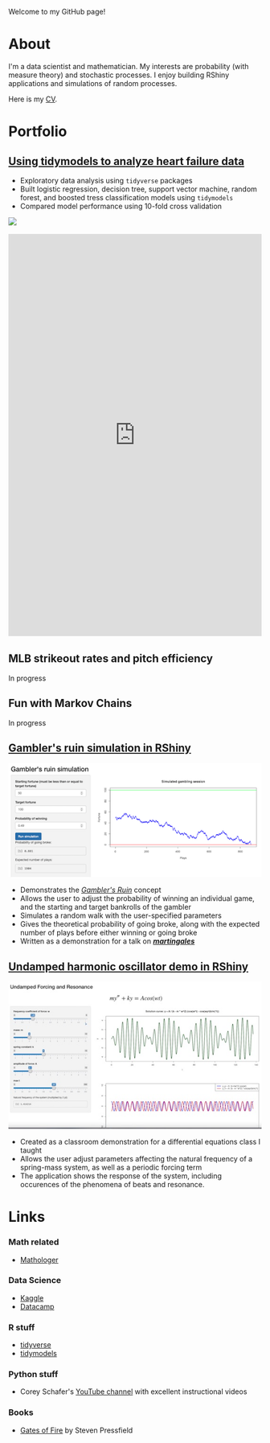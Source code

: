 Welcome to my GitHub page!

# About

I'm a data scientist and mathematician.  My interests are probability (with measure theory) and stochastic processes.  I enjoy building RShiny applications and simulations of random processes.

Here is my [CV](https://docs.google.com/viewer?url=https://github.com/bobwooster/my_cv/raw/main/resume_wooster.pdf).

# Portfolio

## [Using tidymodels to analyze heart failure data](https://www.kaggle.com/bobwooster3/analyzing-heart-failure-data-with-the-tidyverse)

* Exploratory data analysis using `tidyverse` packages
* Built logistic regression, decision tree, support vector machine, random forest, and boosted tress classification models using `tidymodels`
* Compared model performance using 10-fold cross validation

![](https://www.kaggleusercontent.com/kf/71849788/eyJhbGciOiJkaXIiLCJlbmMiOiJBMTI4Q0JDLUhTMjU2In0..tl5VwSiGWCZQfxk_-pY-Eg.n7OHRDly_88suQrbScRA8rVSXpM3k0By_Y9k_T-8lPlgukIXfFrOuol5mKcakW3-Ai0XXTqTkmd5OucA8rochQ9W3fD1SjswVxvzYJZaaJY9bfdAxA0VR7cjBjAyxi7zap4AU3vbNbmdmZBoykc5V7k4W8Wk1_7dNE7IvWJyZb01HxQj2k74Kxo4GypKw9Pxh20h_7DQbytKM9xs-wbzN2UiBi60CKtr6yTZGTaT1K5GWYEGncMOOXPHH9Olfgf0XXNU4J8llIYxsk5NHEeQ1TZauVWmyXy7oCluKe_kf5aD5GCMXQ9wqxnQbOv0PNwJD0qqzw19koW5IlkPZ3_or1KPbUlBMKjwZJ5FlKGg1-Tt0xbYy3hyXNeuCqSy9i-cyDulNMtZkXVM6mkDuSwLTmRNUbG_W8pbA5exDH40cxqeAYaiP0PS9WKSq0JY97QH6UyOpMwEb01KypIwGkDmocvZ7mJApNC-8_4X1nXJj_UNjqxcd1e1ukO3XphJX2ItAFxRQH4kMMwuWX6VFOoAYJbjAwDy0ZS_xpqWrpBXmGvT6Jx8krsplM-03g9r7eoFpjoqTZZVMg1GWFH_ZRoUfSr8skkKHOt4kQDjXqfsh3BndFYxucSVWi21ER1fAw6cPrQf_bPEa0qtzyBv-Nv5UuOMMQyXXeNTBQ41_uvGdcMMXyn5kFu9v3leWmw6YXsZBL8xBacrDSLy5iadkVg2rw.Nk7Xu02jFWGk1Hi3A0S_Pw/Rplot002.png)

<iframe src="https://www.kaggle.com/embed/bobwooster3/analyzing-heart-failure-data-with-the-tidyverse?kernelSessionId=71849788" height="800" style="margin: 0 auto; width: 100%; max-width: 950px;" frameborder="0" scrolling="auto" title="Analyzing heart failure data with the tidyverse"></iframe>

## MLB strikeout rates and pitch efficiency

In progress

## Fun with Markov Chains

In progress

## [Gambler's ruin simulation in RShiny](https://bobwooster.shinyapps.io/gamblers_ruin/)

![](https://github.com/bobwooster/bobwooster.github.io/raw/main/images/gamblers_ruin.png)

* Demonstrates the [*Gambler's Ruin*](https://en.wikipedia.org/wiki/Gambler%27s_ruin) concept
* Allows the user to adjust the probability of winning an individual game, and the starting and target bankrolls of the gambler
* Simulates a random walk with the user-specified parameters
* Gives the theoretical probability of going broke, along with the expected number of plays before either winning or going broke
* Written as a demonstration for a talk on [**_martingales_**](https://en.wikipedia.org/wiki/Martingale_(probability_theory))

## [Undamped harmonic oscillator demo in RShiny](https://bobwooster.shinyapps.io/undamped_harmonic_oscillator/)

![](https://github.com/bobwooster/bobwooster.github.io/raw/main/images/harmonic_oscillator.png)

* Created as a classroom demonstration for a differential equations class I taught
* Allows the user adjust parameters affecting the natural frequency of a spring-mass system, as well as a periodic forcing term
* The application shows the response of the system, including occurences of the phenomena of beats and resonance.

# Links

### Math related

* [Mathologer](https://www.youtube.com/channel/UC1_uAIS3r8Vu6JjXWvastJg)

### Data Science

* [Kaggle](https://www.kaggle.com)
* [Datacamp](https://www.datacamp.com)

### R stuff

* [tidyverse](https://www.tidyverse.org)
* [tidymodels](https://www.tidymodels.org)

### Python stuff

* Corey Schafer's [YouTube channel](https://www.youtube.com/channel/UCCezIgC97PvUuR4_gbFUs5g) with excellent instructional videos

### Books

* [Gates of Fire](https://stevenpressfield.com/books/gates-of-fire/) by Steven Pressfield
